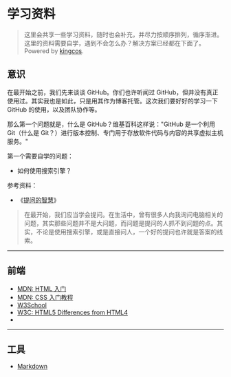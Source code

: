 # 学习资料

> 这里会共享一些学习资料，随时也会补充，并尽力按顺序排列，循序渐进。<br/>
这里的资料需要自学，遇到不会怎么办？解决方案已经都在下面了。<br/>
Powered by [kingcos](http://maimieng.com).

## 意识

在最开始之前，我们先来谈谈 GitHub。你们也许听闻过 GitHub，但并没有真正使用过。其实我也是如此，只是用其作为博客托管。这次我们要好好的学习一下 GitHub 的使用，以及团队协作等。

那么第一个问题就是，什么是 GitHub？维基百科这样说："GitHub 是一个利用 Git（什么是 Git？）进行版本控制、专门用于存放软件代码与内容的共享虚拟主机服务。"

第一个需要自学的问题：

- 如何使用搜索引擎？

参考资料：

- 《[提问的智慧](http://bbs.csdn.net/smart_questions)》

> 在最开始，我们应当学会提问。在生活中，曾有很多人向我询问电脑相关的问题，其实那些问题并不是大问题，而问题是提问的人抓不到问题的点。其实，不论是使用搜索引擎，或是直接问人，一个好的提问也许就是答案的线索。

---

## 前端

- [MDN: HTML 入门](https://developer.mozilla.org/zh-CN/docs/Web/HTML/Introduction)
- [MDN: CSS 入门教程](https://developer.mozilla.org/zh-CN/docs/Web/Guide/CSS/Getting_started)
- [W3School](http://w3school.com.cn/html5/index.asp)
- [W3C: HTML5 Differences from HTML4](http://www.w3.org/TR/html5-diff/)
- []()


---

## 工具

- [Markdown]()
